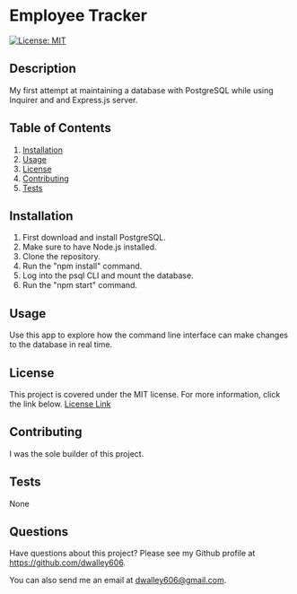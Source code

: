 # Employee Tracker

[![License: MIT](https://img.shields.io/badge/License-MIT-yellow.svg)](https://opensource.org/licenses/MIT)

## Description
My first attempt at maintaining a database with PostgreSQL while using Inquirer and and Express.js server.

## Table of Contents

1. [Installation](#installation)
2. [Usage](#usage)
3. [License](#license)
4. [Contributing](#contributing)
5. [Tests](#tests)

## Installation
1. First download and install PostgreSQL. 
2. Make sure to have Node.js installed.
3. Clone the repository.
4. Run the "npm install" command.
5. Log into the psql CLI and mount the database.
6. Run the "npm start" command.

## Usage
Use this app to explore how the command line interface can make changes to the database in real time.

## License
This project is covered under the MIT license. For more information, click the link below.
[License Link](https://opensource.org/licenses/MIT)

## Contributing
I was the sole builder of this project.

## Tests
None

## Questions
Have questions about this project? Please see my Github profile at https://github.com/dwalley606.

You can also send me an email at dwalley606@gmail.com.